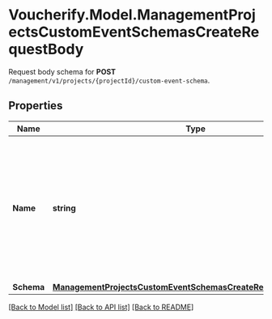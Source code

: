 # Voucherify.Model.ManagementProjectsCustomEventSchemasCreateRequestBody
Request body schema for **POST** `/management/v1/projects/{projectId}/custom-event-schema`.

## Properties

Name | Type | Description | Notes
------------ | ------------- | ------------- | -------------
**Name** | **string** | User-defined name of the custom event. This is also shown in **Project Settings** &gt; **Event Schema** in the Voucherify Dashboard. | [optional] 
**Schema** | [**ManagementProjectsCustomEventSchemasCreateRequestBodySchema**](ManagementProjectsCustomEventSchemasCreateRequestBodySchema.md) |  | [optional] 

[[Back to Model list]](../README.md#documentation-for-models) [[Back to API list]](../README.md#documentation-for-api-endpoints) [[Back to README]](../README.md)

